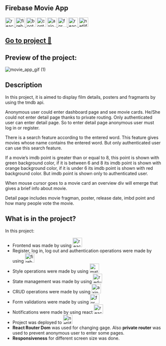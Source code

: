 ## Firebase Movie App
<p><a href="#"><img src="https://logos-download.com/wp-content/uploads/2016/09/React_logo_wordmark-700x235.png"  alt="react" height="30"> </a>  <a href="#"> <img src="https://user-images.githubusercontent.com/94041207/182938610-4596ffdd-eaa9-42c0-8a5b-277582ab7750.png"  alt="firebase" height="30"> </a>  <img src="https://user-images.githubusercontent.com/94041207/182937776-0d83e2b1-0e2c-49e3-ae86-cd47d8ba6046.jpeg"  alt="bootstrap" height="30"> </a>  <a href="#"> <img src="https://user-images.githubusercontent.com/94041207/182937904-c3e112b6-5ad6-4df4-bbd9-35375a928d8a.png"  alt="context api" height="30"></a>  <a href="#"> <img src="https://user-images.githubusercontent.com/94041207/182919629-cb95a2ee-7628-4899-bb7b-275e1dbd3a85.png"  alt="axios" height="30"> </a>  <a href="#"><img src="https://user-images.githubusercontent.com/94041207/182910527-3818a588-68a6-41c4-919f-75325d63112f.jpg"  alt="formik_yup" height="30"> </a>  <a href="#"> <img src="https://user-images.githubusercontent.com/94041207/182910558-4b78b2e3-7a72-4c98-98a8-b42e421c0c8a.png"  alt="react_toastify" height="30"> </a> <a href="#"> <img src="https://user-images.githubusercontent.com/94041207/182938058-da1ca9a4-08db-43e9-8910-08e82c5d71db.png"  alt="netlify" height="30"></a></p>


## <a href="https://bugur-firebase-movie-search-app.netlify.app/" target="_blank"> Go to project 🚀 </a>
## Preview of the project:
![movie_app_gif (1)](https://user-images.githubusercontent.com/94041207/182935716-f05366c3-f925-497b-a248-3fc190cfefd1.gif)

## Description 
<p>In this project, it is aimed to display film details, posters and fragmants by using the tmdb api.  </p>
<p>Anonymous user could enter dashboard page and see movie cards. He/She could not enter detail page thanks to private routing. Only authenticated user can enter detail page. So to enter detail page anonymous user must log in or register.  </p>
<p>There is a search feature according to the entered word. This feature gives movies whose name contains the entered word. But only authenticated user can use this search feature.  </p>
<p>If a movie’s imdb point is greater than or equal to 8, this point is shown with green background color, if it is between 6 and 8 its imdb point is shown with orange background color, if it is under 6  its imdb point is shown with red background color. But imdb point is shown only to authenticated user.  </p>
<p>When mouse cursor goes to a movie card an overview div will emerge that gives a brief info about movie. </p>
<p>Detail page includes movie fragman, poster, release date, imbd point and how many people vote the movie.  </p>

## What is in the project? 
In this project:   
* Frontend was made by using  <img src="https://logos-download.com/wp-content/uploads/2016/09/React_logo_wordmark-700x235.png"  alt="react" height="30">
* Register, log in, log out and authentication operations were made by using <img src="https://user-images.githubusercontent.com/94041207/182938610-4596ffdd-eaa9-42c0-8a5b-277582ab7750.png"  alt="firebase" height="30">
* Style operations were made by using <img src="https://user-images.githubusercontent.com/94041207/182937776-0d83e2b1-0e2c-49e3-ae86-cd47d8ba6046.jpeg"  alt="material ui" height="30"> 
* State management was made by using <img src="https://user-images.githubusercontent.com/94041207/182937904-c3e112b6-5ad6-4df4-bbd9-35375a928d8a.png"  alt="redux" height="30">
* CRUD operations were made by using <img src="https://user-images.githubusercontent.com/94041207/182919629-cb95a2ee-7628-4899-bb7b-275e1dbd3a85.png"  alt="axios" height="30">
* Form validations were made by using <img src="https://user-images.githubusercontent.com/94041207/182910527-3818a588-68a6-41c4-919f-75325d63112f.jpg"  alt="formik_yup" height="30">
* Notifications were made by using react <img src="https://user-images.githubusercontent.com/94041207/182910558-4b78b2e3-7a72-4c98-98a8-b42e421c0c8a.png"  alt="react_toastify" height="30">
* Project was deployed to <img src="https://user-images.githubusercontent.com/94041207/182938058-da1ca9a4-08db-43e9-8910-08e82c5d71db.png"  alt="netlify" height="30">
* **React Router Dom** was used for changing gage. Also **private router** was used to prevent anonymous user to enter some pages.
* **Responsiveness** for different screen size was done. 


